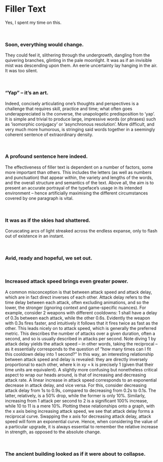 # Filler Text
<!-- #SQUARK live!
| dest = filltext
| desc = Multi-purpose filler text that’s more fun than Lorem Ipsum
| index = misc
-->

Yes, I spent my time on this.

<br>

### Soon, everything would change.
They could feel it, slithering through the undergrowth, dangling from the quivering branches, glinting in the pale moonlight. It was as if an invisible mist was descending upon them. An eerie uncertainty lay hanging in the air. It was too silent.

<br>

### “Yap” – it’s an art.
Indeed, concisely articulating one’s thoughts and perspectives is a challenge that requires skill, practice and time; what often goes underappreciated is the converse, the unapologetic predisposition to ‘yap’. It is simple and trivial to produce large, impressive words (or phrases) such as ‘isomorphic conjugacy’ or ‘asynchronous resolution’. More difficult, and very much more humorous, is stringing said words together in a seemingly coherent sentence of extraordinary density.

<br>

### A profound sentence here indeed.
The effectiveness of filler text is dependent on a number of factors, some more important than others. This includes the letters (as well as numbers and punctuation) that appear within, the variety and lengths of the words, and the overall structure and semantics of the text. Above all, the aim is to present an accurate portrayal of the typeface’s usage in its intended environment – hence artificially maximising the different circumstances covered by one paragraph is vital.

<br>

### It was as if the skies had shattered.
Coruscating arcs of light streaked across the endless expanse, only to flash out of existence in an instant.

<br>

### Avid, ready and hopeful, we set out.

<br>

### Increased attack speed brings even greater power.
A common misconception is that between attack speed and attack delay, which are in fact direct inverses of each other. Attack delay refers to the time delay between each attack, often excluding animations, and so the lower, the stronger (ignoring context and game-specific nuances). For example, consider 2 weapons with different cooldowns: 1 shall have a delay of 0.3s between each attack, while the other 0.6s. Evidently the weapon with 0.3s fires faster, and intuitively it follows that it fires twice as fast as the other. This leads nicely on to attack speed, which is generally the preferred metric. This describes the number of attacks over a given duration, often a second, and so is usually described in attacks per second. Note diving 1 by attack delay yields the attack speed – in other words, taking the reciprocal – as it essentially corresponds to the question of “how many times can I fit this cooldown delay into 1 second?” In this way, an interesting relationship between attack speed and delay is revealed: they are directly inversely proportional to each other, where k in xy = k is precisely 1 (given that their time units are equivalent). A slightly more confusing but nonetheless critical aspect to wrap our heads around, is that of increasing and decreasing attack rate. A linear increase in attack speed corresponds to an exponential decrease in attack delay, and vice versa. For this, consider decreasing attack delay from 1s to 0.9s, compared to decreasing from 0.2s to 0.1s. The latter, relatively, is a 50% drop, while the former is only 10%. Similarly, increasing from 1 attack per second to 2 is a significant 100% increase, while 10 to 11 is a mere 10%. Plotting these relationships onto a graph, with the x axis being increasing attack speed, we see that attack delay forms a reciprocal curve. Swapping the x axis for decreasing attack delay, attack speed will form an exponential curve. Hence, when considering the value of a particular upgrade, it is always essential to remember the relative increase in strength, as opposed to the absolute change.

<br>

### The ancient building looked as if it were about to collapse.

